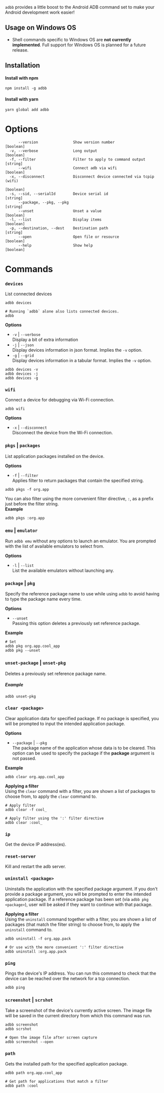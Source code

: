 `adbb` provides a little boost to the Android ADB command set to make your Android development work easier!

## Usage on Windows OS

- Shell commands specific to Windows OS are **not currently implemented**. Full support for Windows OS is planned for a future release.

## Installation

#### Install with npm

```shell script
npm install -g adbb
```

#### Install with yarn

```shell script
yarn global add adbb
```

# Options

```
      --version                Show version number                     [boolean]
  -v, --verbose                Long output                             [boolean]
  -f, --filter                 Filter to apply to command output        [string]
      --wifi                   Connect adb via wifi                    [boolean]
  -x, --disconnect             Disconnect device connected via tcpip (wifi)
                                                                       [boolean]
  -s, --sid, --serialId        Device serial id                         [string]
      --package, --pkg, --pkg                                           [string]
      --unset                  Unset a value                           [boolean]
  -l, --list                   Display items                           [boolean]
  -p, --destination, --dest    Destination path                         [string]
      --open                   Open file or resource                   [boolean]
      --help                   Show help                               [boolean]
```

# Commands

### `devices`

List connected devices

```shell script
adbb devices

# Running `adbb` alone also lists connected devices.
adbb
```

**Options**

- `-v` | `--verbose`  
  Display a bit of extra information
- `-j` | `--json`  
  Display devices information in json format. Implies the `-v` option.
- `-g` | `--grid`  
  Display devices information in a tabular format. Implies the `-v` option.

```shell script
adbb devices -v
adbb devices -j
adbb devices -g
```

### `wifi`

Connect a device for debugging via Wi-Fi connection.

```shell script
adbb wifi
```

**Options**

- `-x` | `--disconnect`  
  Disconnect the device from the Wi-Fi connection.

### `pkgs` | `packages`

List application packages installed on the device.

**Options**

- `-f` | `--filter`  
  Applies filter to return packages that contain the specified string.

```shell script
adbb pkgs -f org.app
```

You can also filter using the more convenient filter directive, `:`, as a prefix just before the filter string.  
**Example**

```shell script
adbb pkgs :org.app
```

### `emu` | `emulator`

Run `adbb emu` without any options to launch an emulator. You are prompted with the list of available emulators to select from.

**Options**

- `-l` | `--list`  
  List the available emulators without launching any.

### `package` | `pkg`

Specify the reference package name to use while using `adbb` to avoid having to type the package name every time.

**Options**

- `--unset`  
  Passing this option deletes a previously set reference package.

**Example**

```shell script
# Set 
adbb pkg org.app.cool_app
adbb pkg --unset
```

### `unset-package` | `unset-pkg`

Deletes a previously set reference package name.

##### Example

```shell script
adbb unset-pkg
```

### `clear <package>`

Clear application data for specified package. If no package is specified, you will be prompted to input the intended
application package.

**Options**

- `--package` | `--pkg`  
  The package name of the application whose data is to be cleared. This option can be used to specify the package if the **package** argument is not passed.

**Example**

```shell script
adbb clear org.app.cool_app
```

**Applying a filter**  
Using the `clear` command with a filter, you are shown a list of packages to choose from, to apply the `clear` command to.

```shell script
# Apply filter  
adbb clear -f cool_

# Apply filter using the ':' filter directive  
adbb clear :cool_
```

### `ip`

Get the device IP address(es).

### `reset-server`

Kill and restart the adb server.

### `uninstall <package>`

Uninstalls the application with the specified package argument. If you don't provide a package argument, you will be prompted to
enter the intended application package. If a reference package has been set (via `adbb pkg <package>`), user will be
asked if they want to continue with that package.

**Applying a filter**  
Using the `uninstall` command together with a filter, you are shown a list of packages (that match the filter string)
to choose from, to apply the `uninstall` command to.

```shell script
adbb uninstall -f org.app.pack

# Or use with the more convenient ':' filter directive
adbb uninstall :org.app.pack
```

### `ping`

Pings the device's IP address. You can run this command to check that the device can be reached over the network
for a tcp connection.

```shell script
adbb ping
```

### `screenshot` | `scrshot`

Take a screenshot of the device's currently active screen. The image file will be saved in the current directory from
which this command was run.

```shell script
adbb screenshot
adbb scrshot

# Open the image file after screen capture
adbb screenshot --open
```

### `path`

Gets the installed path for the specified application package.

```shell script
adbb path org.app.cool_app

# Get path for applications that match a filter
adbb path :cool
```
